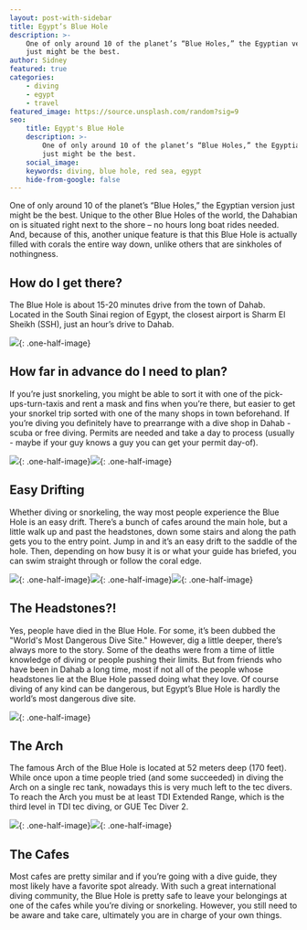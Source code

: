 ```yaml
---
layout: post-with-sidebar
title: Egypt’s Blue Hole
description: >-
    One of only around 10 of the planet’s “Blue Holes,” the Egyptian version
    just might be the best. 
author: Sidney
featured: true
categories:
    - diving
    - egypt
    - travel
featured_image: https://source.unsplash.com/random?sig=9
seo:
    title: Egypt's Blue Hole
    description: >-
        One of only around 10 of the planet’s “Blue Holes,” the Egyptian version
        just might be the best. 
    social_image:
    keywords: diving, blue hole, red sea, egypt
    hide-from-google: false
---
```

One of only around 10 of the planet’s “Blue Holes,” the Egyptian version just might be the best. Unique to the other Blue Holes of the world, the Dahabian on is situated right next to the shore – no hours long boat rides needed. And, because of this, another unique feature is that this Blue Hole is actually filled with corals the entire way down, unlike others that are sinkholes of nothingness.

## How do I get there?

The Blue Hole is about 15-20 minutes drive from the town of Dahab. Located in the South Sinai region of Egypt, the closest airport is Sharm El Sheikh (SSH), just an hour’s drive to Dahab.

![](https://source.unsplash.com/random?sig=9){: .one-half-image}

## How far in advance do I need to plan?

If you’re just snorkeling, you might be able to sort it with one of the pick-ups-turn-taxis and rent a mask and fins when you’re there, but easier to get your snorkel trip sorted with one of the many shops in town beforehand. If you’re diving you definitely have to prearrange with a dive shop in Dahab - scuba or free diving. Permits are needed and take a day to process (usually - maybe if your guy knows a guy you can get your permit day-of).

![](https://source.unsplash.com/random?sig=9){: .one-half-image}![](https://source.unsplash.com/random?sig=9){: .one-half-image}

## Easy Drifting

Whether diving or snorkeling, the way most people experience the Blue Hole is an easy drift. There’s a bunch of cafes around the main hole, but a little walk up and past the headstones, down some stairs and along the path gets you to the entry point. Jump in and it’s an easy drift to the saddle of the hole. Then, depending on how busy it is or what your guide has briefed, you can swim straight through or follow the coral edge.

![](https://source.unsplash.com/random?sig=9){: .one-half-image}![](https://source.unsplash.com/random?sig=9){: .one-half-image}![](https://source.unsplash.com/random?sig=9){: .one-half-image}

## The Headstones?!

Yes, people have died in the Blue Hole. For some, it’s been dubbed the "World's Most Dangerous Dive Site." However, dig a little deeper, there’s always more to the story. Some of the deaths were from a time of little knowledge of diving or people pushing their limits. But from friends who have been in Dahab a long time, most if not all of the people whose headstones lie at the Blue Hole passed doing what they love. Of course diving of any kind can be dangerous, but Egypt’s Blue Hole is hardly the world’s most dangerous dive site.

![](https://source.unsplash.com/random?sig=9){: .one-half-image}

## The Arch

The famous Arch of the Blue Hole is located at 52 meters deep (170 feet). While once upon a time people tried (and some succeeded) in diving the Arch on a single rec tank, nowadays this is very much left to the tec divers. To reach the Arch you must be at least TDI Extended Range, which is the third level in TDI tec diving, or GUE Tec Diver 2.

![](https://source.unsplash.com/random?sig=9){: .one-half-image}![](https://source.unsplash.com/random?sig=9){: .one-half-image}

## The Cafes

Most cafes are pretty similar and if you’re going with a dive guide, they most likely have a favorite spot already. With such a great international diving community, the Blue Hole is pretty safe to leave your belongings at one of the cafes while you’re diving or snorkeling. However, you still need to be aware and take care, ultimately you are in charge of your own things.

&nbsp;

&nbsp;

&nbsp;